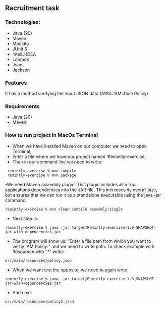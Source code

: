 ## Recruitment task

### Technologies:
- Java (20)
- Maven
- Mockito
- JUnit 5
- InteliJ IDEA
- Lombok
- Json
- Jackson

### Features
It has a method verifying the input JSON data (AWS::IAM::Role Policy)

### Requirements
- Java (20)
- Maven

### How to run project in MacOs Terminal
- When we have installed Maven on our computer we need to open Terminal,
- Enter a file where we have our project named 'Remintly-exercise',
- Then in our command line we need to write:
```
 remintly-exercise % mvn compile
 remintly-exercise % mvn package
```
-We need Maven assembly plugin. This plugin includes all of our applications dependencies into the JAR file. This increases its overall size, but ensures that we can run it as a standalone executable using the java -jar command.
```
remintly-exercise % mvn clean compile assembly:single
```
- Next step is:
```
remintly-exercise % java -jar target/Remintly-exercise-1.0-SNAPSHOT-jar-with-dependencies.jar
```
- The program will show us: "Enter a file path from which you want to verfiy IAM Policy:" and we need to write path. To check example with Resoursce with "*" write:
```
src/main/resources/policy.json
```
- When we want test the opposite, we need to again write:
```
remintly-exercise % java -jar target/Remintly-exercise-1.0-SNAPSHOT-jar-with-dependencies.jar
```
- And next:
```
src/main/resources/policy2.json
```
